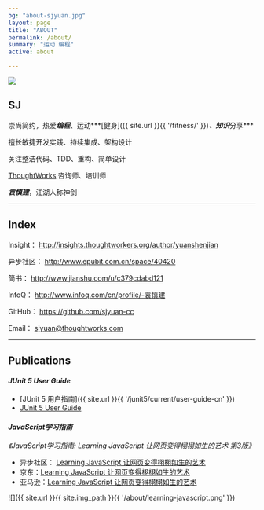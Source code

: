 ```yaml
---
bg: "about-sjyuan.jpg"
layout: page
title: "ABOUT"
permalink: /about/
summary: "运动 编程"
active: about

---
```



<div class="header-sjyuan">
    <img src="{{ site.url }}{{ site.img_path }}{{ '/header-sjyuan.jpg' }}">
</div>

## SJ
崇尚简约，热爱***编程***、运动***[健身]({{ site.url }}{{ '/fitness/' }})***、知识***分享***

擅长敏捷开发实践、持续集成、架构设计

关注整洁代码、TDD、重构、简单设计

[ThoughtWorks](https://thoughtworks.com/) 咨询师、培训师

***袁慎建***，江湖人称神剑

---

## Index
Insight： <http://insights.thoughtworkers.org/author/yuanshenjian> 

异步社区： <http://www.epubit.com.cn/space/40420>

简书： <http://www.jianshu.com/u/c379cdabd121>

InfoQ： <http://www.infoq.com/cn/profile/-袁慎建>

GitHub： <https://github.com/sjyuan-cc>

Email： [sjyuan@thoughtworks.com](#index)


---

## Publications

#### *JUnit 5 User Guide*

- [JUnit 5 用户指南]({{ site.url }}{{ '/junit5/current/user-guide-cn' }})
- [JUnit 5 User Guide](http://junit.org/junit5/docs/current/user-guide/)

#### *JavaScript学习指南*
*《JavaScript学习指南: Learning JavaScript 让网页变得栩栩如生的艺术 第3版》*

- 异步社区： [Learning JavaScript 让网页变得栩栩如生的艺术](http://www.epubit.com.cn/book/details/4223)
- 京东：[Learning JavaScript 让网页变得栩栩如生的艺术](https://item.jd.com/12123997.html)
- 亚马逊：[Learning JavaScript 让网页变得栩栩如生的艺术](https://www.amazon.cn/JavaScript%E5%AD%A6%E4%B9%A0%E6%8C%87%E5%8D%97-%E7%AC%AC3%E7%89%88-%E7%BE%8E-Ethan-Brown-%E5%B8%83%E6%9C%97/dp/B073L8PGSD/ref=sr_1_1?ie=UTF8&qid=1502982032&sr=8-1&keywords=%E8%A2%81%E6%85%8E%E5%BB%BA)

![]({{ site.url }}{{ site.img_path }}{{ '/about/learning-javascript.png' }})
